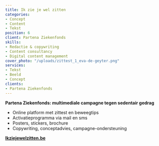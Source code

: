 ```yaml
---
title: Ik zie je wel zitten
categories:
- Concept
- Content
- Tekst
position: 6
client: Partena Ziekenfonds
skills:
- Redactie & copywriting
- Content consultancy
- Digital content management
cover_photo: "/uploads/zittest_1_eva-de-geyter.png"
services:
- Tekst
- Beeld
- Concept
clients:
- Partena Ziekenfonds
---
```


**Partena Ziekenfonds: multimediale campagne tegen sedentair gedrag**
* Online platform met zittest en beweegtips
* Activatieprogramma via mail en sms
* Posters, stickers, brochure
* Copywriting, conceptadvies, campagne-ondersteuning

[**Ikziejewelzitten.be**](http://ikziejewelzitten.be)